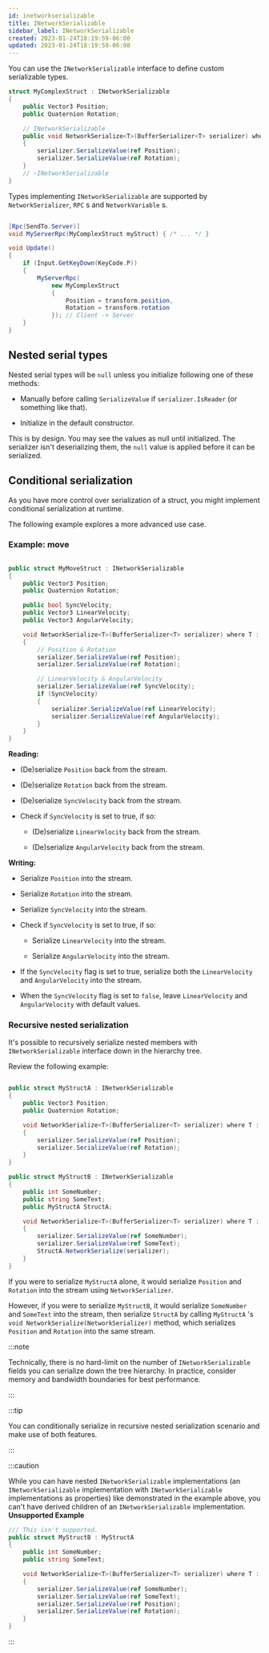 ```yaml
---
id: inetworkserializable
title: INetworkSerializable
sidebar_label: INetworkSerializable
created: 2023-01-24T18:19:59-06:00
updated: 2023-01-24T18:19:59-06:00
---
```


You can use the `INetworkSerializable` interface to define custom serializable types.

```csharp
struct MyComplexStruct : INetworkSerializable
{
    public Vector3 Position;
    public Quaternion Rotation;

    // INetworkSerializable
    public void NetworkSerialize<T>(BufferSerializer<T> serializer) where T : IReaderWriter
    {
        serializer.SerializeValue(ref Position);
        serializer.SerializeValue(ref Rotation);
    }
    // ~INetworkSerializable
}
```

Types implementing `INetworkSerializable` are supported by `NetworkSerializer`, `RPC` s and `NetworkVariable` s.

```csharp

[Rpc(SendTo.Server)]
void MyServerRpc(MyComplexStruct myStruct) { /* ... */ }

void Update()
{
    if (Input.GetKeyDown(KeyCode.P))
    {
        MyServerRpc(
            new MyComplexStruct
            {
                Position = transform.position,
                Rotation = transform.rotation
            }); // Client -> Server
    }
}
```

## Nested serial types

Nested serial types will be `null` unless you initialize following one of these methods:

* Manually before calling `SerializeValue` if `serializer.IsReader` (or something like that).

* Initialize in the default constructor.

This is by design. You may see the values as null until initialized. The serializer isn't deserializing them, the `null` value is applied before it can be serialized.

## Conditional serialization

As you have more control over serialization of a struct, you might implement conditional serialization at runtime.

The following example explores a more advanced use case.

### Example: move

```csharp

public struct MyMoveStruct : INetworkSerializable
{
    public Vector3 Position;
    public Quaternion Rotation;

    public bool SyncVelocity;
    public Vector3 LinearVelocity;
    public Vector3 AngularVelocity;

    void NetworkSerialize<T>(BufferSerializer<T> serializer) where T : IReaderWriter
    {
        // Position & Rotation
        serializer.SerializeValue(ref Position);
        serializer.SerializeValue(ref Rotation);

        // LinearVelocity & AngularVelocity
        serializer.SerializeValue(ref SyncVelocity);
        if (SyncVelocity)
        {
            serializer.SerializeValue(ref LinearVelocity);
            serializer.SerializeValue(ref AngularVelocity);
        }
    }
}
```

**Reading:**

* (De)serialize `Position` back from the stream.

* (De)serialize `Rotation` back from the stream.

* (De)serialize `SyncVelocity` back from the stream.

* Check if `SyncVelocity` is set to true, if so:

  * (De)serialize `LinearVelocity` back from the stream.

  * (De)serialize `AngularVelocity` back from the stream.

**Writing:**

* Serialize `Position` into the stream.

* Serialize `Rotation` into the stream.

* Serialize `SyncVelocity` into the stream.

* Check if `SyncVelocity` is set to true, if so:

  * Serialize `LinearVelocity` into the stream.

  * Serialize `AngularVelocity` into the stream.

* If the `SyncVelocity` flag is set to true, serialize both the `LinearVelocity` and `AngularVelocity` into the stream.

* When the `SyncVelocity` flag is set to `false`, leave `LinearVelocity` and `AngularVelocity` with default values.

### Recursive nested serialization

It's possible to recursively serialize nested members with `INetworkSerializable` interface down in the hierarchy tree.

Review the following example:

```csharp

public struct MyStructA : INetworkSerializable
{
    public Vector3 Position;
    public Quaternion Rotation;

    void NetworkSerialize<T>(BufferSerializer<T> serializer) where T : IReaderWriter
    {
        serializer.SerializeValue(ref Position);
        serializer.SerializeValue(ref Rotation);
    }
}

public struct MyStructB : INetworkSerializable
{
    public int SomeNumber;
    public string SomeText;
    public MyStructA StructA;

    void NetworkSerialize<T>(BufferSerializer<T> serializer) where T : IReaderWriter
    {
        serializer.SerializeValue(ref SomeNumber);
        serializer.SerializeValue(ref SomeText);
        StructA.NetworkSerialize(serializer);
    }
}
```

If you were to serialize `MyStructA` alone, it would serialize `Position` and `Rotation` into the stream using `NetworkSerializer`.

However, if you were to serialize `MyStructB`, it would serialize `SomeNumber` and `SomeText` into the stream, then serialize `StructA` by calling `MyStructA` 's `void NetworkSerialize(NetworkSerializer)` method, which serializes `Position` and `Rotation` into the same stream.

:::note

Technically, there is no hard-limit on the number of `INetworkSerializable` fields you can serialize down the tree hierarchy. In practice, consider memory and bandwidth boundaries for best performance.

:::

:::tip

You can conditionally serialize in recursive nested serialization scenario and make use of both features.

:::

:::caution

While you can have nested `INetworkSerializable` implementations (an `INetworkSerializable` implementation with `INetworkSerializable` implementations as properties) like demonstrated in the example above, you can't have derived children of an `INetworkSerializable` implementation. <br/>
**Unsupported Example**

```csharp
/// This isn't supported.
public struct MyStructB : MyStructA
{
    public int SomeNumber;
    public string SomeText;

    void NetworkSerialize<T>(BufferSerializer<T> serializer) where T : IReaderWriter
    {
        serializer.SerializeValue(ref SomeNumber);
        serializer.SerializeValue(ref SomeText);
        serializer.SerializeValue(ref Position);
        serializer.SerializeValue(ref Rotation);
    }
}
```

:::

